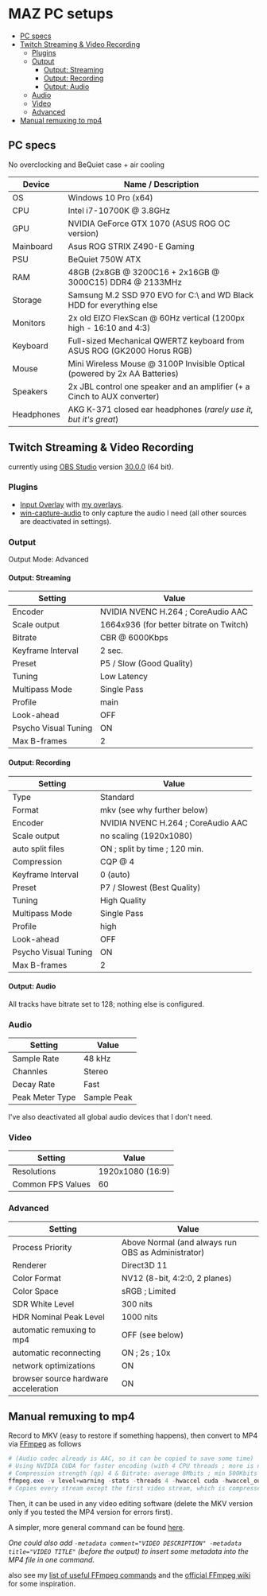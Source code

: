 # MAZ PC setups

- [PC specs](#pc-specs)
- [Twitch Streaming & Video Recording](#twitch-streaming--video-recording)
  - [Plugins](#plugins)
  - [Output](#output)
    - [Output: Streaming](#output-streaming)
    - [Output: Recording](#output-recording)
    - [Output: Audio](#output-audio)
  - [Audio](#audio)
  - [Video](#video)
  - [Advanced](#advanced)
- [Manual remuxing to mp4](#manual-remuxing-to-mp4)

## PC specs

No overclocking and BeQuiet case + air cooling

| Device     | Name / Description                                                         |
| ---------- | -------------------------------------------------------------------------- |
| OS         | Windows 10 Pro (x64)                                                       |
| CPU        | Intel i7-10700K @ 3.8GHz                                                   |
| GPU        | NVIDIA GeForce GTX 1070 (ASUS ROG OC version)                              |
| Mainboard  | Asus ROG STRIX Z490-E Gaming                                               |
| PSU        | BeQuiet 750W ATX                                                           |
| RAM        | 48GB (2x8GB @ 3200C16 + 2x16GB @ 3000C15) DDR4 @ 2133MHz                   |
| Storage    | Samsung M.2 SSD 970 EVO for C:\\ and WD Black HDD for everything else      |
| Monitors   | 2x old EIZO FlexScan @ 60Hz vertical (1200px high - 16:10 and 4:3)         |
| Keyboard   | Full-sized Mechanical QWERTZ keyboard from ASUS ROG (GK2000 Horus RGB)     |
| Mouse      | Mini Wireless Mouse @ 3100P Invisible Optical (powered by 2x AA Batteries) |
| Speakers   | 2x JBL control one speaker and an amplifier (+ a Cinch to AUX converter)   |
| Headphones | AKG K-371 closed ear headphones (_rarely use it, but it's great_)          |

## Twitch Streaming & Video Recording

currently using [OBS Studio](https://obsproject.com/ "Official OBS website") version [30.0.0](https://github.com/obsproject/obs-studio/releases/tag/30.0.0 "Offical release on GitHub") (64 bit).

### Plugins

- [Input Overlay](https://obsproject.com/forum/resources/input-overlay.552/ "Official project page") with [my overlays](https://github.com/MAZ01001/obsGameInputOverlays "Free overlays drawn by me").
- [win-capture-audio](https://obsproject.com/forum/resources/win-capture-audio.1338/) to only capture the audio I need (all other sources are deactivated in settings).

### Output

Output Mode: Advanced

#### Output: Streaming

| Setting              | Value                                   |
| -------------------- | --------------------------------------- |
| Encoder              | NVIDIA NVENC H.264 ; CoreAudio AAC      |
| Scale output         | 1664x936 (for better bitrate on Twitch) |
| Bitrate              | CBR @ 6000Kbps                          |
| Keyframe Interval    | 2 sec.                                  |
| Preset               | P5 / Slow (Good Quality)                |
| Tuning               | Low Latency                             |
| Multipass Mode       | Single Pass                             |
| Profile              | main                                    |
| Look-ahead           | OFF                                     |
| Psycho Visual Tuning | ON                                      |
| Max B-frames         | 2                                       |

#### Output: Recording

| Setting              | Value                              |
| -------------------- | ---------------------------------- |
| Type                 | Standard                           |
| Format               | mkv (see why further below)        |
| Encoder              | NVIDIA NVENC H.264 ; CoreAudio AAC |
| Scale output         | no scaling (1920x1080)             |
| auto split files     | ON ; split by time ; 120 min.      |
| Compression          | CQP @ 4                            |
| Keyframe Interval    | 0 (auto)                           |
| Preset               | P7 / Slowest (Best Quality)        |
| Tuning               | High Quality                       |
| Multipass Mode       | Single Pass                        |
| Profile              | high                               |
| Look-ahead           | OFF                                |
| Psycho Visual Tuning | ON                                 |
| Max B-frames         | 2                                  |

#### Output: Audio

All tracks have bitrate set to 128; nothing else is configured.

### Audio

| Setting         | Value       |
| --------------- | ----------- |
| Sample Rate     | 48 kHz      |
| Channles        | Stereo      |
| Decay Rate      | Fast        |
| Peak Meter Type | Sample Peak |

I've also deactivated all global audio devices that I don't need.

### Video

| Setting           | Value            |
| ----------------- | ---------------- |
| Resolutions       | 1920x1080 (16:9) |
| Common FPS Values | 60               |

### Advanced

| Setting                              | Value                                              |
| ------------------------------------ | -------------------------------------------------- |
| Process Priority                     | Above Normal (and always run OBS as Administrator) |
| Renderer                             | Direct3D 11                                        |
| Color Format                         | NV12 (8-bit, 4:2:0, 2 planes)                      |
| Color Space                          | sRGB ; Limited                                     |
| SDR White Level                      | 300 nits                                           |
| HDR Nominal Peak Level               | 1000 nits                                          |
| automatic remuxing to mp4            | OFF (see below)                                    |
| automatic reconnecting               | ON ; 2s ; 10x                                      |
| network optimizations                | ON                                                 |
| browser source hardware acceleration | ON                                                 |

## Manual remuxing to mp4

Record to MKV (easy to restore if something happens), then convert to MP4 via [FFmpeg](https://ffmpeg.org/ "Official FFmpeg website") as follows

```PowerShell
# (Audio codec already is AAC, so it can be copied to save some time)
# Using NVIDIA CUDA for faster encoding (with 4 CPU threads ; more is not necessarily faster)
# Compression strength (qp) 4 & Bitrate: average 8Mbits ; min 500Kbits ; max 16Mbits ; buffer 16Mbits for nearly no quality loss
ffmpeg.exe -v level+warning -stats -threads 4 -hwaccel cuda -hwaccel_output_format cuda -i INPUT.mkv -map 0 -c copy -c:v:0 h264_nvenc -preset p7 -tune hq -profile:v:0 high -level:v:0 auto -rc vbr -b:v:0 8M -minrate:v:0 500k -maxrate:v:0 16M -bufsize:v:0 16M -multipass disabled -fps_mode passthrough -b_ref_mode:v:0 disabled -rc-lookahead:v:0 32 -qp 4 OUTPUT.mp4
# Copies every stream except the first video stream, which is compressed and converted to mp4 via NVIDIA h264_nvenc (+CUDA hardware acceleration)
```

Then, it can be used in any video editing software (delete the MKV version only if you tested the MP4 version for errors first).

A simpler, more general command can be found [here](https://github.com/MAZ01001/other-projects/blob/main/ffmpeg.md#convert-mkv-to-mp4 "Description and links to documentation in my useful-FFmpeg-commands list here on GitHub").

_One could also add ` -metadata comment="VIDEO DESCRIPTION" -metadata title="VIDEO TITLE" ` (before the output) to insert some metadata into the MP4 file in one command._

also see my [list of useful FFmpeg commands](https://github.com/MAZ01001/other-projects/blob/main/ffmpeg.md "A list on my GitHub for some useful FFmpeg commands with descriptions") and the [official FFmpeg wiki](https://ffmpeg.org/ffmpeg-all.html "The official FFmpeg documentation") for some inspiration.
